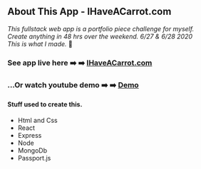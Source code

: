 ## About This App - IHaveACarrot.com

_This fullstack web app is a portfolio piece challenge for myself._ </br>
_Create anything in 48 hrs over the weekend. 6/27 & 6/28 2020_</br>
_This is what I made._ :metal: </br>

### See app live here :arrow_right: :arrow_right: [IHaveACarrot.com](https://IHaveACarrot.com) </br>

### ...Or watch youtube demo :arrow_right: :arrow_right: [Demo](https://IHaveACarrot.com) </br>

#### Stuff used to create this.

- Html and Css
- React
- Express
- Node
- MongoDb
- Passport.js
